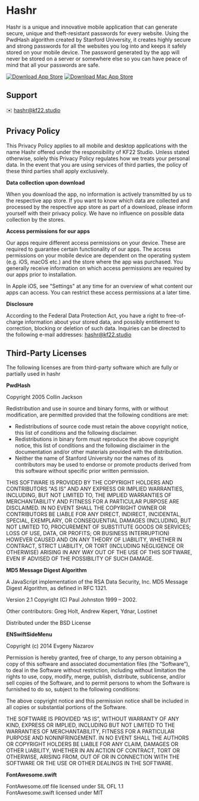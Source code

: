 # Hashr

Hashr is a unique and innovative mobile application that can generate secure, unique and theft-resistant passwords for every website. Using the PwdHash algorithm created by Stanford University, it creates highly secure and strong passwords for all the websites you log into and keeps it safely stored on your mobile device. The password generated by the app will never be stored on a server or somewhere else so you can have peace of mind that all your passwords are safe.

[![Download App Store](/assets/img/app-store.svg)](https://itunes.apple.com/app/hashr-secure-password-maker/id1166499829?mt=8&at=11lMaT)
[![Download Mac App Store](/assets/img/mac-app-store.svg)](https://geo.itunes.apple.com/app/hashr-secure-password-maker/id1191335449?mt=12&at=11lMaT)

## Support

✉️ [hashr@kf22.studio](mailto:hashr@kf22.studio)

## Privacy Policy

This Privacy Policy applies to all mobile and desktop applications with the name Hashr offered under the responsibility of KF22 Studio. Unless stated otherwise, solely this Privacy Policy regulates how we treats your personal data. In the event that you are using services of third parties, the policy of these third parties shall apply exclusively.

**Data collection upon download**

When you download the app, no information is actively transmitted by us to the respective app store. If you want to know which data are collected and processed by the respective app store as part of a download, please inform yourself with their privacy policy. We have no influence on possible data collection by the stores.

**Access permissions for our apps**

Our apps require different access permissions on your device. These are required to guarantee certain functionality of our apps. The access permissions on your mobile device are dependent on the operating system (e.g. iOS, macOS etc.) and the store where the app was purchased. You generally receive information on which access permissions are required by our apps prior to installation.

In Apple iOS, see "Settings" at any time for an overview of what content our apps can access. You can restrict these access permissions at a later time.

**Disclosure**

According to the Federal Data Protection Act, you have a right to free-of-charge information about your stored data, and possibly entitlement to correction, blocking or deletion of such data. Inquiries can be directed to the following e-mail addresses: hashr@kf22.studio

## Third-Party Licenses

The following licenses are from third-party software which are fully or partially used in hashr

**PwdHash**

Copyright 2005 Collin Jackson

Redistribution and use in source and binary forms, with or without modification, are permitted provided that the following conditions are met:

* Redistributions of source code must retain the above copyright notice, this list of conditions and the following disclaimer.
* Redistributions in binary form must reproduce the above copyright notice, this list of conditions and the following disclaimer in the documentation and/or other materials provided with the distribution.
* Neither the name of Stanford University nor the names of its contributors may be used to endorse or promote products derived from this software without specific prior written permission.

THIS SOFTWARE IS PROVIDED BY THE COPYRIGHT HOLDERS AND CONTRIBUTORS “AS IS” AND ANY EXPRESS OR IMPLIED WARRANTIES, INCLUDING, BUT NOT LIMITED TO, THE IMPLIED WARRANTIES OF MERCHANTABILITY AND FITNESS FOR A PARTICULAR PURPOSE ARE DISCLAIMED. IN NO EVENT SHALL THE COPYRIGHT OWNER OR CONTRIBUTORS BE LIABLE FOR ANY DIRECT, INDIRECT, INCIDENTAL, SPECIAL, EXEMPLARY, OR CONSEQUENTIAL DAMAGES (INCLUDING, BUT NOT LIMITED TO, PROCUREMENT OF SUBSTITUTE GOODS OR SERVICES; LOSS OF USE, DATA, OR PROFITS; OR BUSINESS INTERRUPTION) HOWEVER CAUSED AND ON ANY THEORY OF LIABILITY, WHETHER IN CONTRACT, STRICT LIABILITY, OR TORT (INCLUDING NEGLIGENCE OR OTHERWISE) ARISING IN ANY WAY OUT OF THE USE OF THIS SOFTWARE, EVEN IF ADVISED OF THE POSSIBILITY OF SUCH DAMAGE.

**MD5 Message Digest Algorithm**

A JavaScript implementation of the RSA Data Security, Inc. MD5 Message Digest Algorithm, as defined in RFC 1321.

Version 2.1 Copyright (C) Paul Johnston 1999 – 2002.

Other contributors: Greg Holt, Andrew Kepert, Ydnar, Lostinet

Distributed under the BSD License

**ENSwiftSideMenu**

Copyright (c) 2014 Evgeny Nazarov

Permission is hereby granted, free of charge, to any person obtaining a copy of this software and associated documentation files (the “Software”), to deal in the Software without restriction, including without limitation the rights to use, copy, modify, merge, publish, distribute, sublicense, and/or sell copies of the Software, and to permit persons to whom the Software is furnished to do so, subject to the following conditions:

The above copyright notice and this permission notice shall be included in all copies or substantial portions of the Software.

THE SOFTWARE IS PROVIDED “AS IS”, WITHOUT WARRANTY OF ANY KIND, EXPRESS OR IMPLIED, INCLUDING BUT NOT LIMITED TO THE WARRANTIES OF MERCHANTABILITY, FITNESS FOR A PARTICULAR PURPOSE AND NONINFRINGEMENT. IN NO EVENT SHALL THE AUTHORS OR COPYRIGHT HOLDERS BE LIABLE FOR ANY CLAIM, DAMAGES OR OTHER LIABILITY, WHETHER IN AN ACTION OF CONTRACT, TORT OR OTHERWISE, ARISING FROM, OUT OF OR IN CONNECTION WITH THE SOFTWARE OR THE USE OR OTHER DEALINGS IN THE SOFTWARE.

**FontAwesome.swift**

FontAwesome.otf file licensed under SIL OFL 1.1  
FontAwesome.swift licensed under MIT
